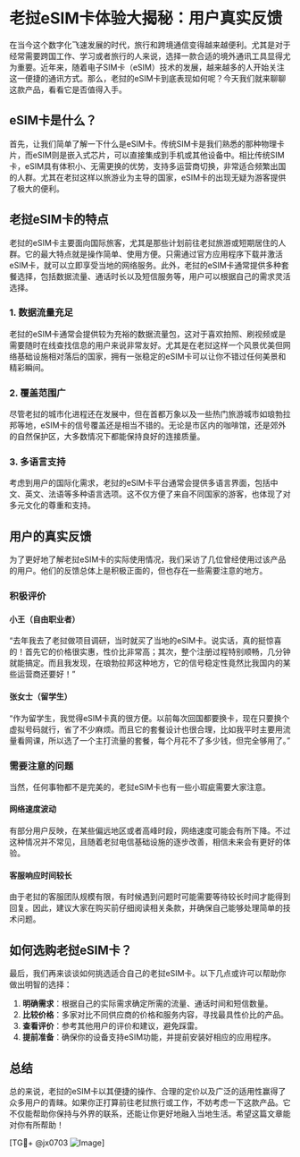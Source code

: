 # 老挝eSIM卡体验大揭秘：用户真实反馈

在当今这个数字化飞速发展的时代，旅行和跨境通信变得越来越便利。尤其是对于经常需要跨国工作、学习或者旅行的人来说，选择一款合适的境外通讯工具显得尤为重要。近年来，随着电子SIM卡（eSIM）技术的发展，越来越多的人开始关注这一便捷的通讯方式。那么，老挝的eSIM卡到底表现如何呢？今天我们就来聊聊这款产品，看看它是否值得入手。

## eSIM卡是什么？

首先，让我们简单了解一下什么是eSIM卡。传统SIM卡是我们熟悉的那种物理卡片，而eSIM则是嵌入式芯片，可以直接集成到手机或其他设备中。相比传统SIM卡，eSIM具有体积小、无需更换的优势，支持多运营商切换，非常适合频繁出国的人群。尤其在老挝这样以旅游业为主导的国家，eSIM卡的出现无疑为游客提供了极大的便利。

## 老挝eSIM卡的特点

老挝的eSIM卡主要面向国际旅客，尤其是那些计划前往老挝旅游或短期居住的人群。它的最大特点就是操作简单、使用方便。只需通过官方应用程序下载并激活eSIM卡，就可以立即享受当地的网络服务。此外，老挝的eSIM卡通常提供多种套餐选择，包括数据流量、通话时长以及短信服务等，用户可以根据自己的需求灵活选择。

### 1. 数据流量充足

老挝的eSIM卡通常会提供较为充裕的数据流量包，这对于喜欢拍照、刷视频或是需要随时在线查找信息的用户来说非常友好。尤其是在老挝这样一个风景优美但网络基础设施相对落后的国家，拥有一张稳定的eSIM卡可以让你不错过任何美景和精彩瞬间。

### 2. 覆盖范围广

尽管老挝的城市化进程还在发展中，但在首都万象以及一些热门旅游城市如琅勃拉邦等地，eSIM卡的信号覆盖还是相当不错的。无论是市区内的咖啡馆，还是郊外的自然保护区，大多数情况下都能保持良好的连接质量。

### 3. 多语言支持

考虑到用户的国际化需求，老挝的eSIM卡平台通常会提供多语言界面，包括中文、英文、法语等多种语言选项。这不仅方便了来自不同国家的游客，也体现了对多元文化的尊重和支持。

## 用户的真实反馈

为了更好地了解老挝eSIM卡的实际使用情况，我们采访了几位曾经使用过该产品的用户。他们的反馈总体上是积极正面的，但也存在一些需要注意的地方。

### 积极评价

#### 小王（自由职业者）

“去年我去了老挝做项目调研，当时就买了当地的eSIM卡。说实话，真的挺惊喜的！首先它的价格很实惠，性价比非常高；其次，整个注册过程特别顺畅，几分钟就能搞定。而且我发现，在琅勃拉邦这种地方，它的信号稳定性竟然比我国内的某些运营商还要好！”

#### 张女士（留学生）

“作为留学生，我觉得eSIM卡真的很方便。以前每次回国都要换卡，现在只要换个虚拟号码就行，省了不少麻烦。而且它的套餐设计也很合理，比如我平时主要用流量看网课，所以选了一个主打流量的套餐，每个月花不了多少钱，但完全够用了。”

### 需要注意的问题

当然，任何事物都不是完美的，老挝eSIM卡也有一些小瑕疵需要大家注意。

#### 网络速度波动

有部分用户反映，在某些偏远地区或者高峰时段，网络速度可能会有所下降。不过这种情况并不常见，且随着老挝电信基础设施的逐步改善，相信未来会有更好的体验。

#### 客服响应时间较长

由于老挝的客服团队规模有限，有时候遇到问题时可能需要等待较长时间才能得到回复。因此，建议大家在购买前仔细阅读相关条款，并确保自己能够处理简单的技术问题。

## 如何选购老挝eSIM卡？

最后，我们再来谈谈如何挑选适合自己的老挝eSIM卡。以下几点或许可以帮助你做出明智的选择：

1. **明确需求**：根据自己的实际需求确定所需的流量、通话时间和短信数量。
2. **比较价格**：多家对比不同供应商的价格和服务内容，寻找最具性价比的产品。
3. **查看评价**：参考其他用户的评价和建议，避免踩雷。
4. **提前准备**：确保你的设备支持eSIM功能，并提前安装好相应的应用程序。

## 总结

总的来说，老挝的eSIM卡以其便捷的操作、合理的定价以及广泛的适用性赢得了众多用户的青睐。如果你正打算前往老挝旅行或工作，不妨考虑一下这款产品。它不仅能帮助你保持与外界的联系，还能让你更好地融入当地生活。希望这篇文章能对你有所帮助！

[TG💪+ @jx0703 ![Image](https://github.com/user-attachments/assets/dbca1d08-cadb-493c-b0ec-ad6f7a83f270)]